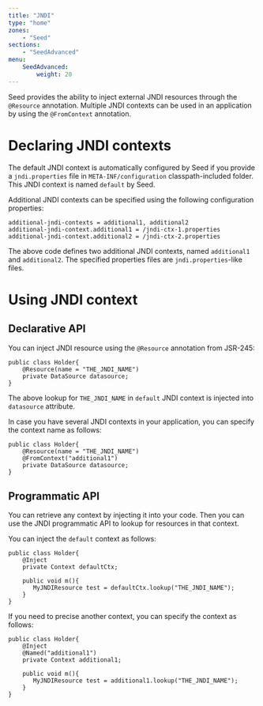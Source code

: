 ```yaml
---
title: "JNDI"
type: "home"
zones:
    - "Seed"
sections:
    - "SeedAdvanced"
menu:
    SeedAdvanced:
        weight: 20
---
```


Seed provides the ability to inject external JNDI resources through the `@Resource` annotation. Multiple JNDI contexts can
be used in an application by using the `@FromContext` annotation.

# Declaring JNDI contexts

The default JNDI context is automatically configured by Seed if you provide a `jndi.properties` file in `META-INF/configuration` classpath-included folder. 
This JNDI context is named `default` by Seed.

Additional JNDI contexts can be specified using the following configuration properties:

    additional-jndi-contexts = additional1, additional2
    additional-jndi-context.additional1 = /jndi-ctx-1.properties
    additional-jndi-context.additional2 = /jndi-ctx-2.properties

The above code defines two additional JNDI contexts, named `additional1` and `additional2`. The specified properties
files are `jndi.properties`-like files.

# Using JNDI context

## Declarative API

You can inject JNDI resource using the `@Resource` annotation from JSR-245:

    public class Holder{
        @Resource(name = "THE_JNDI_NAME")
        private DataSource datasource;
    }

The above lookup for `THE_JNDI_NAME` in `default` JNDI context is injected into `datasource` attribute. 

In case you have several JNDI contexts in your application, you can specify the context name as follows:

    public class Holder{
        @Resource(name = "THE_JNDI_NAME")
        @FromContext("additional1")
        private DataSource datasource;
    }

## Programmatic API

You can retrieve any context by injecting it into your code. Then you can use the JNDI programmatic API to lookup
for resources in that context.

You can inject the `default` context as follows:

    public class Holder{
        @Inject
        private Context defaultCtx;

        public void m(){
           MyJNDIResource test = defaultCtx.lookup("THE_JNDI_NAME");
        }
    }

If you need to precise another context, you can specify the context as follows:

    public class Holder{
        @Inject
        @Named("additional1")
        private Context additional1;

        public void m(){
           MyJNDIResource test = additional1.lookup("THE_JNDI_NAME");
        }
    }
